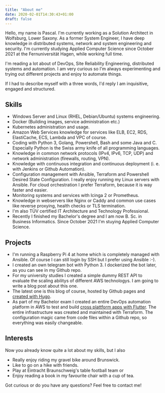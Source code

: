 ```yaml
---
title: "About me"
date: 2020-02-01T14:30:43+01:00
draft: false
---
```


Hello, my name is Pascal. I'm currently working as a Solution Architect in Wolfsburg, Lower Saxony. As a former System Engineer, I have deep knowledge in distributed systems, network and system engineering and security.
 I'm currently studying Applied Computer Science since October 2021 at the Fernuniversität Hagen, while working full time.

I'm reading a lot about of DevOps, Site Reliability Engineering, distributed systems and automation. I am very curious so I'm always experimenting and trying out different projects and enjoy to automate things.

If I had to describe myself with a three words, I'd reply I am inquisitive, engaged and structured.

## Skills

- Windows Server and Linux (RHEL, Debian/Ubuntu) systems engineering.
- Docker (Building images, service administration etc.)
- Kubernetes administration and usage.
- Amazon Web Services knowledge for services like ELB, EC2, RDS, ElastiCache, ECS, Lambda and VPC of course.
- Coding with Python 3, Golang, Powershell, Bash and some Java and C. Especially Python is the Swiss army knife of all programming languages.
- Knowledge in common network protocols (IPv4, IPv6, TCP, UDP) and network administration (firewalls, routing, VPN).
- Knowledge with continuous integration and continuous deployment (i. e. with Jenkins or Github Automation).
- Configuration management with Ansible, Terraform and Powershell Desired State Configuration. I really enjoy running my Linux servers with Ansible. For cloud orchestration I prefer Terraform, because it is way faster and easier.
- Monitoring systems and services with Icinga 2 or Prometheus.
- Knowledge in webservers like Nginx or Caddy and common use cases like reverse proxying, health checks or TLS termination.
- I'm also TÜV certified IT Architecture and Technology Professional.
- Recently I finished my Bachelor's degree and I am now B. Sc. in Business Informatics. Since October 2021 I'm stuying Applied Computer Science. 


## Projects

- I'm running a Raspberry Pi 4 at home which is completely managed with Ansible. Of course I can still login by SSH but I prefer using Ansible :-).
- I created an own telegram bot with Python 3. I dockerized the bot later, as you can see in my Github repo.
- For my university studies I created a simple dummy REST API to evaluate the scaling abilitys of different AWS technologys. I am going to write a blog post about this one.
- The latest one is this blog of course, hosted by Github pages and [created with Hugo](https://pgrunm.github.io/posts/building_blog_part1/).
- As part of my Bachelor exam I created an entire DevOps automation platform in AWS to test and build [cross plattform apps with Flutter](https://pgrunm.github.io/posts/infrastructure_flutter_part1/). The entire infrastructure was created and maintained with Terraform. The configuration magic came from code files within a Github repo, so everything was easily changeable.

## Interests

Now you already know quite a lot about my skills, but I also

- Really enjoy riding my gravel bike around Brunswick.
- Like to go on a hike with friends.
- Play at Eintracht Braunschweig's table football team or
- Enjoy reading a book in my favourite chair with a cup of tea. 

Got curious or do you have any questions? Feel free to contact me!